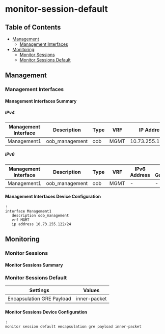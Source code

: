 # monitor-session-default

## Table of Contents

- [Management](#management)
  - [Management Interfaces](#management-interfaces)
- [Monitoring](#monitoring)
  - [Monitor Sessions](#monitor-sessions)
  - [Monitor Sessions Default](#monitor-sessions-default)

## Management

### Management Interfaces

#### Management Interfaces Summary

##### IPv4

| Management Interface | Description | Type | VRF | IP Address | Gateway |
| -------------------- | ----------- | ---- | --- | ---------- | ------- |
| Management1 | oob_management | oob | MGMT | 10.73.255.122/24 | 10.73.255.2 |

##### IPv6

| Management Interface | Description | Type | VRF | IPv6 Address | IPv6 Gateway |
| -------------------- | ----------- | ---- | --- | ------------ | ------------ |
| Management1 | oob_management | oob | MGMT | - | - |

#### Management Interfaces Device Configuration

```eos
!
interface Management1
   description oob_management
   vrf MGMT
   ip address 10.73.255.122/24
```

## Monitoring

### Monitor Sessions

#### Monitor Sessions Summary

### Monitor Sessions Default

| Settings | Values |
| -------- | ------ |
| Encapsulation GRE Payload | inner-packet |

#### Monitor Sessions Device Configuration

```eos
!
monitor session default encapsulation gre payload inner-packet
```
